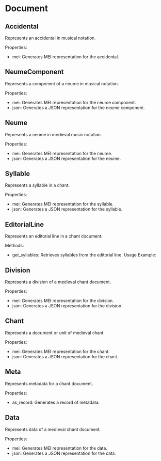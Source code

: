 # Document

## Accidental
Represents an accidental in musical notation.

Properties:

* mei: Generates MEI representation for the accidental.


## NeumeComponent
Represents a component of a neume in musical notation.

Properties:

* mei: Generates MEI representation for the neume component.
* json: Generates a JSON representation for the neume component.



## Neume
Represents a neume in medieval music notation.

Properties:

* mei: Generates MEI representation for the neume.
* json: Generates a JSON representation for the neume.



## Syllable
Represents a syllable in a chant.

Properties:

* mei: Generates MEI representation for the syllable.
* json: Generates a JSON representation for the syllable.




## EditorialLine
Represents an editorial line in a chant document.

Methods:
* get_syllables: Retrieves syllables from the editorial line.
Usage Example:
  

## Division
Represents a division of a medieval chant document.

Properties:

* mei: Generates MEI representation for the division.
* json: Generates a JSON representation for the division.

## Chant
Represents a document or unit of medieval chant.

Properties:

* mei: Generates MEI representation for the chant.
* json: Generates a JSON representation for the chant.

## Meta
Represents metadata for a chant document.

Properties:

* as_record: Generates a record of metadata.

## Data
Represents data of a medieval chant document.

Properties:

* mei: Generates MEI representation for the data.
* json: Generates a JSON representation for the data.
